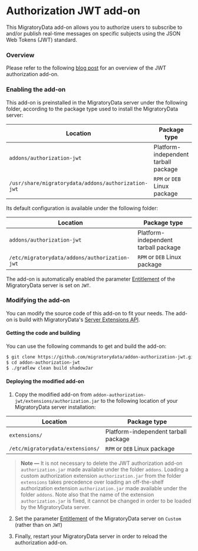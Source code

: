 # Authorization JWT add-on

This MigratoryData add-on allows you to authorize users to subscribe to and/or publish real-time messages on specific
subjects using the JSON Web Tokens (JWT) standard.

### Overview

Please refer to the following <a target="_blank" href="https://migratorydata.com/blog/migratorydata-jwt-auth/">blog post</a> for an overview of the JWT authorization add-on.

### Enabling the add-on

This add-on is preinstalled in the MigratoryData server under the following folder,
according to the package type used to install the MigratoryData server:

| Location                                      | Package type                         |
|-----------------------------------------------|--------------------------------------|
| `addons/authorization-jwt`                          | Platform-independent tarball package |
| `/usr/share/migratorydata/addons/authorization-jwt` | `RPM` or `DEB` Linux package         |

Its default configuration is available under the following folder:

| Location                                    | Package type                         |
|---------------------------------------------|--------------------------------------|
| `addons/authorization-jwt`                        | Platform-independent tarball package |
| `/etc/migratorydata/addons/authorization-jwt`     | `RPM` or `DEB` Linux package         |

The add-on is automatically enabled the parameter 
[Entitlement](http://localhost:1313/docs/migratorydata/configuration/core-parameters/#entitlement) of the MigratoryData server is set on `JWT`.

### Modifying the add-on

You can modify the source code of this add-on to fit your needs. The add-on is build with MigratoryData's <a target="_blank" href="https://mvnrepository.com/artifact/com.migratorydata/server-extensions-api">Server Extensions API</a>.

#### Getting the code and building

You can use the following commands to get and build the add-on:

```bash
$ git clone https://github.com/migratorydata/addon-authorization-jwt.git
$ cd addon-authorization-jwt
$ ./gradlew clean build shadowJar
```

#### Deploying the modified add-on

1. Copy the modified add-on from `addon-authorization-jwt/extensions/authorization.jar` to the following location of your MigratoryData server installation:

| Location                          | Package type                         |
|-----------------------------------|--------------------------------------|
| `extensions/`                     | Platform-independent tarball package |
| `/etc/migratorydata/extensions/`  | `RPM` or `DEB` Linux package         |

> **Note &mdash;**
> It is not necessary to delete the JWT authorization add-on `authorization.jar` made available under the folder `addons`. Loading a custom authorization extension
> `authorization.jar` from the folder `extensions` takes precedence over loading an off-the-shelf authorization extension `authorization.jar` made available under
> the folder `addons`. Note also that the name of the extension `authorization.jar` is fixed, it cannot be changed in order to be loaded by the MigratoryData server.

2. Set the parameter [Entitlement](http://localhost:1313/docs/migratorydata/configuration/core-parameters/#entitlement) of the MigratoryData server on `Custom` (rather than on `JWT`)

3. Finally, restart your MigratoryData server in order to reload the authorization add-on.


